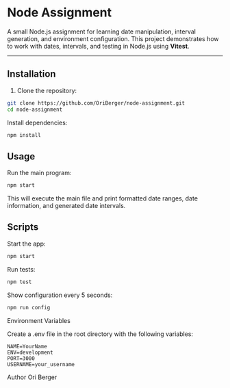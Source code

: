 # Node Assignment

A small Node.js assignment for learning date manipulation, interval generation, and environment configuration. This project demonstrates how to work with dates, intervals, and testing in Node.js using **Vitest**.

---

## Installation

1. Clone the repository:

```bash
git clone https://github.com/OriBerger/node-assignment.git
cd node-assignment
```
Install dependencies:

```bash
npm install
```

## Usage

Run the main program:

```bash
npm start
```
This will execute the main file and print formatted date ranges, date information, and generated date intervals.

## Scripts

Start the app:

```bash
npm start
```

Run tests:

```bash
npm test
```

Show configuration every 5 seconds:

```bash
npm run config
```

Environment Variables

Create a .env file in the root directory with the following variables:

```env
NAME=YourName
ENV=development
PORT=3000
USERNAME=your_username
```

Author
Ori Berger
